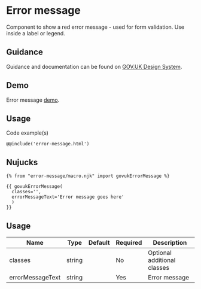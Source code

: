 # Error message

Component to show a red error message - used for form validation.
Use inside a label or legend.

## Guidance

Guidance and documentation can be found on [GOV.UK Design System](linkgoeshere).

## Demo

Error message [demo](error-message.html).

## Usage

Code example(s)

```
@@include('error-message.html')
```

## Nujucks

```
{% from "error-message/macro.njk" import govukErrorMessage %}

{{ govukErrorMessage(
  classes='',
  errorMessageText='Error message goes here'
  )
}}
```

## Usage


| Name              | Type    | Default | Required  | Description
|---                |---      |---      |---        |---
| classes           | string  |         | No        | Optional additional classes
| errorMessageText  | string  |         | Yes       | Error message

<!--
## Installation

```
npm install --save @govuk-frontend/error-message
```
-->
